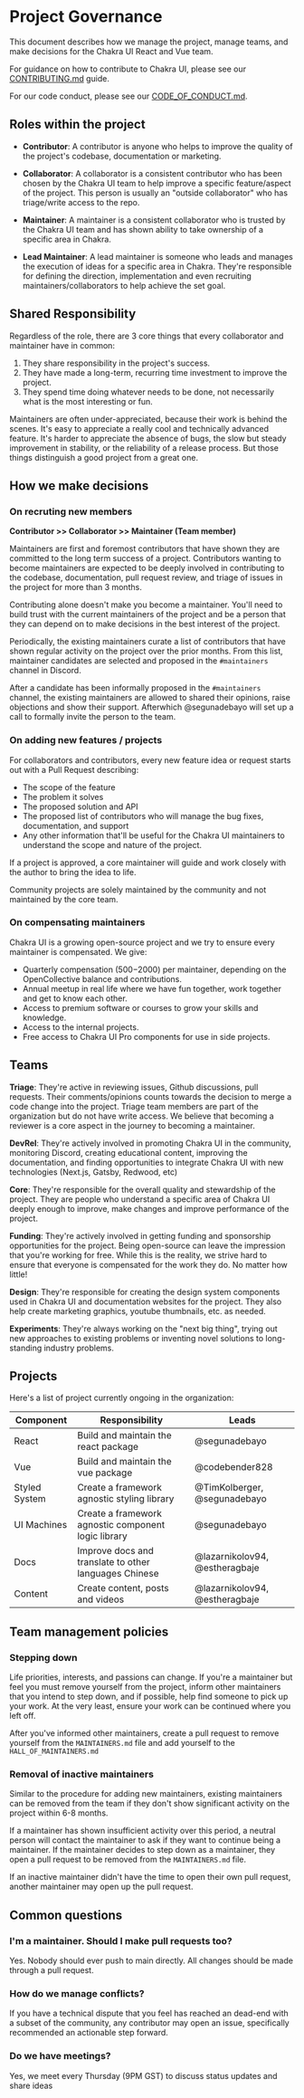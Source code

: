 # Project Governance

This document describes how we manage the project, manage teams, and make
decisions for the Chakra UI React and Vue team.

For guidance on how to contribute to Chakra UI, please see our
[CONTRIBUTING.md](./CONTRIBUTING.md) guide.

For our code conduct, please see our [CODE_OF_CONDUCT.md](./CODE_OF_CONDUCT.md).

## Roles within the project

- **Contributor**: A contributor is anyone who helps to improve the quality of
  the project's codebase, documentation or marketing.

- **Collaborator**: A collaborator is a consistent contributor who has been
  chosen by the Chakra UI team to help improve a specific feature/aspect of the
  project. This person is usually an "outside collaborator" who has triage/write
  access to the repo.

- **Maintainer**: A maintainer is a consistent collaborator who is trusted by
  the Chakra UI team and has shown ability to take ownership of a specific area
  in Chakra.

- **Lead Maintainer**: A lead maintainer is someone who leads and manages the
  execution of ideas for a specific area in Chakra. They're responsible for
  defining the direction, implementation and even recruiting
  maintainers/collaborators to help achieve the set goal.

## Shared Responsibility

Regardless of the role, there are 3 core things that every collaborator and
maintainer have in common:

1. They share responsibility in the project's success.
2. They have made a long-term, recurring time investment to improve the project.
3. They spend time doing whatever needs to be done, not necessarily what is the
   most interesting or fun.

Maintainers are often under-appreciated, because their work is behind the
scenes. It's easy to appreciate a really cool and technically advanced feature.
It's harder to appreciate the absence of bugs, the slow but steady improvement
in stability, or the reliability of a release process. But those things
distinguish a good project from a great one.

## How we make decisions

### On recruting new members

**Contributor >> Collaborator >> Maintainer (Team member)**

Maintainers are first and foremost contributors that have shown they are
committed to the long term success of a project. Contributors wanting to become
maintainers are expected to be deeply involved in contributing to the codebase,
documentation, pull request review, and triage of issues in the project for more
than 3 months.

Contributing alone doesn't make you become a maintainer. You'll need to build
trust with the current maintainers of the project and be a person that they can
depend on to make decisions in the best interest of the project.

Periodically, the existing maintainers curate a list of contributors that have
shown regular activity on the project over the prior months. From this list,
maintainer candidates are selected and proposed in the `#maintainers` channel in
Discord.

After a candidate has been informally proposed in the `#maintainers` channel,
the existing maintainers are allowed to shared their opinions, raise objections
and show their support. Afterwhich @segunadebayo will set up a call to formally
invite the person to the team.

### On adding new features / projects

For collaborators and contributors, every new feature idea or request starts out
with a Pull Request describing:

- The scope of the feature
- The problem it solves
- The proposed solution and API
- The proposed list of contributors who will manage the bug fixes,
  documentation, and support
- Any other information that'll be useful for the Chakra UI maintainers to
  understand the scope and nature of the project.

If a project is approved, a core maintainer will guide and work closely with the
author to bring the idea to life.

Community projects are solely maintained by the community and not maintained by
the core team.

### On compensating maintainers

Chakra UI is a growing open-source project and we try to ensure every maintainer
is compensated. We give:

- Quarterly compensation ($500-$2000) per maintainer, depending on the
  OpenCollective balance and contributions.
- Annual meetup in real life where we have fun together, work together and get
  to know each other.
- Access to premium software or courses to grow your skills and knowledge.
- Access to the internal projects.
- Free access to Chakra UI Pro components for use in side projects.

## Teams

**Triage**: They're active in reviewing issues, Github discussions, pull
requests. Their comments/opinions counts towards the decision to merge a code
change into the project. Triage team members are part of the organization but do
not have write access. We believe that becoming a reviewer is a core aspect in
the journey to becoming a maintainer.

**DevRel**: They're actively involved in promoting Chakra UI in the community,
monitoring Discord, creating educational content, improving the documentation,
and finding opportunities to integrate Chakra UI with new technologies (Next.js,
Gatsby, Redwood, etc)

**Core**: They're responsible for the overall quality and stewardship of the
project. They are people who understand a specific area of Chakra UI deeply
enough to improve, make changes and improve performance of the project.

**Funding**: They're actively involved in getting funding and sponsorship
opportunities for the project. Being open-source can leave the impression that
you're working for free. While this is the reality, we strive hard to ensure
that everyone is compensated for the work they do. No matter how little!

**Design**: They're responsible for creating the design system components used
in Chakra UI and documentation websites for the project. They also help create
marketing graphics, youtube thumbnails, etc. as needed.

**Experiments**: They're always working on the "next big thing", trying out new
approaches to existing problems or inventing novel solutions to long-standing
industry problems.

## Projects

Here's a list of project currently ongoing in the organization:

| Component     | Responsibility                                        | Leads                          |
| ------------- | ----------------------------------------------------- | ------------------------------ |
| React         | Build and maintain the react package                  | @segunadebayo                  |
| Vue           | Build and maintain the vue package                    | @codebender828                 |
| Styled System | Create a framework agnostic styling library           | @TimKolberger, @segunadebayo   |
| UI Machines   | Create a framework agnostic component logic library   | @segunadebayo                  |
| Docs          | Improve docs and translate to other languages Chinese | @lazarnikolov94, @estheragbaje |
| Content       | Create content, posts and videos                      | @lazarnikolov94, @estheragbaje |

## Team management policies

### Stepping down

Life priorities, interests, and passions can change. If you're a maintainer but
feel you must remove yourself from the project, inform other maintainers that
you intend to step down, and if possible, help find someone to pick up your
work. At the very least, ensure your work can be continued where you left off.

After you've informed other maintainers, create a pull request to remove
yourself from the `MAINTAINERS.md` file and add yourself to the
`HALL_OF_MAINTAINERS.md`

### Removal of inactive maintainers

Similar to the procedure for adding new maintainers, existing maintainers can be
removed from the team if they don't show significant activity on the project
within 6-8 months.

If a maintainer has shown insufficient activity over this period, a neutral
person will contact the maintainer to ask if they want to continue being a
maintainer. If the maintainer decides to step down as a maintainer, they open a
pull request to be removed from the `MAINTAINERS.md` file.

If an inactive maintainer didn't have the time to open their own pull request,
another maintainer may open up the pull request.

## Common questions

### I'm a maintainer. Should I make pull requests too?

Yes. Nobody should ever push to main directly. All changes should be made
through a pull request.

### How do we manage conflicts?

If you have a technical dispute that you feel has reached an dead-end with a
subset of the community, any contributor may open an issue, specifically
recommended an actionable step forward.

### Do we have meetings?

Yes, we meet every Thursday (9PM GST) to discuss status updates and share ideas
